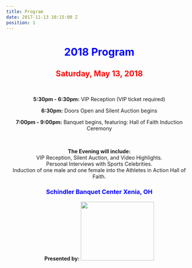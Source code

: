 ```yaml
---
title: Program
date: 2017-11-13 10:15:00 Z
position: 1
---
```


<div style="text-align: center;">

<h1><b>
<font color="Blue">2018 Program</font>
</b>
</h1>
</div>

<div style="text-align: center;">
<h2>
<font color="Red">Saturday, May 13, 2018</font>
</h2>
<br>

<div style="text-align: center;">
<p><b>5:30pm - 6:30pm:</b>
VIP Reception (VIP ticket required)</p>
<p><b>6:30pm:</b>
Doors Open and Silent Auction begins</p>
<p><b>7:00pm - 9:00pm:</b>
Banquet begins, featuring:
Hall of Faith Induction Ceremony</p>
<br>
<p><b>The Evening will include:</b><br>
VIP Reception, Silent Auction, and Video Highlights.
<br>Personal Interviews with Sports Celebrities.
<br>Induction of one male and one female into the Athletes in Action Hall of Faith.</p>
<h3>
<font color="Blue"> Schindler Banquet Center Xenia, OH</font>
</h3>
<b>Presented by:</b>
<img src="http://goaia.org/Media/Default/Events/NOC/sponsors/rl_carriers.png" height="159" width="198">
</div>